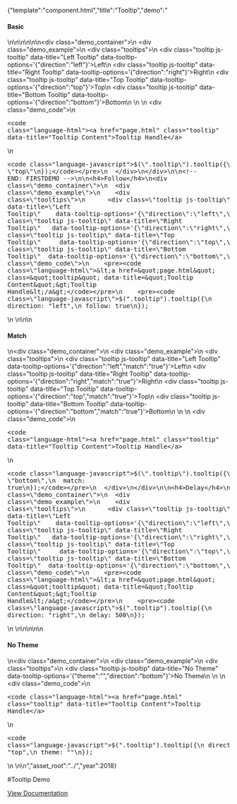 {"template":"component.html","title":"Tooltip","demo":"<h4>Basic</h4>\n\n<!-- START: FIRSTDEMO -->\n\n<style>\n  .center { text-align: center; }\n\n  .tooltips { margin: 20px 0; overflow: hidden; }\n\n  .tooltip { background: #00bcd4; border-radius: 3px; color: #fff; clear: both; display: block; height: 50px; line-height: 50px; margin: 0 auto 10px; text-align: center; width: 50%; }\n  .long_text .fs-tooltip-content { width: 250px; white-space: normal; }\n</style>\n\n<div class=\"demo_container\">\n  <div class=\"demo_example\">\n    <div class=\"tooltips\">\n      <div class=\"tooltip js-tooltip\" data-title=\"Left Tooltip\"   data-tooltip-options='{\"direction\":\"left\"}'>Left</div>\n      <div class=\"tooltip js-tooltip\" data-title=\"Right Tooltip\"  data-tooltip-options='{\"direction\":\"right\"}'>Right</div>\n      <div class=\"tooltip js-tooltip\" data-title=\"Top Tooltip\"    data-tooltip-options='{\"direction\":\"top\"}'>Top</div>\n      <div class=\"tooltip js-tooltip\" data-title=\"Bottom Tooltip\" data-tooltip-options='{\"direction\":\"bottom\"}'>Bottom</div>\n    </div>\n  </div>\n  <div class=\"demo_code\">\n    <pre><code class=\"language-html\">&lt;a href=&quot;page.html&quot; class=&quot;tooltip&quot; data-title=&quot;Tooltip Content&quot;&gt;Tooltip Handle&lt;/a&gt;</code></pre>\n    <pre><code class=\"language-javascript\">$(\".tooltip\").tooltip({\n  direction: \"top\"\n});</code></pre>\n  </div>\n</div>\n\n<!-- END: FIRSTDEMO -->\n\n<h4>Follow</h4>\n<div class=\"demo_container\">\n  <div class=\"demo_example\">\n    <div class=\"tooltips\">\n      <div class=\"tooltip js-tooltip\" data-title=\"Left Tooltip\"    data-tooltip-options='{\"direction\":\"left\",\"follow\":\"true\"}'>Left</div>\n      <div class=\"tooltip js-tooltip\" data-title=\"Right Tooltip\"   data-tooltip-options='{\"direction\":\"right\",\"follow\":\"true\"}'>Right</div>\n      <div class=\"tooltip js-tooltip\" data-title=\"Top Tooltip\"     data-tooltip-options='{\"direction\":\"top\",\"follow\":\"true\"}'>Top</div>\n      <div class=\"tooltip js-tooltip\" data-title=\"Bottom Tooltip\"  data-tooltip-options='{\"direction\":\"bottom\",\"follow\":\"true\"}'>Bottom</div>\n    </div>\n  </div>\n  <div class=\"demo_code\">\n    <pre><code class=\"language-html\">&lt;a href=&quot;page.html&quot; class=&quot;tooltip&quot; data-title=&quot;Tooltip Content&quot;&gt;Tooltip Handle&lt;/a&gt;</code></pre>\n    <pre><code class=\"language-javascript\">$(\".tooltip\").tooltip({\n  direction: \"left\",\n  follow: true\n});</code></pre>\n  </div>\n</div>\n\n<h4>Match</h4>\n<div class=\"demo_container\">\n  <div class=\"demo_example\">\n    <div class=\"tooltips\">\n      <div class=\"tooltip js-tooltip\" data-title=\"Left Tooltip\"    data-tooltip-options='{\"direction\":\"left\",\"match\":\"true\"}'>Left</div>\n      <div class=\"tooltip js-tooltip\" data-title=\"Right Tooltip\"   data-tooltip-options='{\"direction\":\"right\",\"match\":\"true\"}'>Right</div>\n      <div class=\"tooltip js-tooltip\" data-title=\"Top Tooltip\"     data-tooltip-options='{\"direction\":\"top\",\"match\":\"true\"}'>Top</div>\n      <div class=\"tooltip js-tooltip\" data-title=\"Bottom Tooltip\"  data-tooltip-options='{\"direction\":\"bottom\",\"match\":\"true\"}'>Bottom</div>\n    </div>\n  </div>\n  <div class=\"demo_code\">\n    <pre><code class=\"language-html\">&lt;a href=&quot;page.html&quot; class=&quot;tooltip&quot; data-title=&quot;Tooltip Content&quot;&gt;Tooltip Handle&lt;/a&gt;</code></pre>\n    <pre><code class=\"language-javascript\">$(\".tooltip\").tooltip({\n  direction: \"bottom\",\n  match: true\n});</code></pre>\n  </div>\n</div>\n\n<h4>Delay</h4>\n<div class=\"demo_container\">\n  <div class=\"demo_example\">\n    <div class=\"tooltips\">\n      <div class=\"tooltip js-tooltip\" data-title=\"Left Tooltip\"    data-tooltip-options='{\"direction\":\"left\",\"delay\":\"500\"}'>Left</div>\n      <div class=\"tooltip js-tooltip\" data-title=\"Right Tooltip\"   data-tooltip-options='{\"direction\":\"right\",\"delay\":\"500\"}'>Right</div>\n      <div class=\"tooltip js-tooltip\" data-title=\"Top Tooltip\"     data-tooltip-options='{\"direction\":\"top\",\"delay\":\"500\"}'>Top</div>\n      <div class=\"tooltip js-tooltip\" data-title=\"Bottom Tooltip\"  data-tooltip-options='{\"direction\":\"bottom\",\"delay\":\"500\"}'>Bottom</div>\n    </div>\n  </div>\n  <div class=\"demo_code\">\n    <pre><code class=\"language-html\">&lt;a href=&quot;page.html&quot; class=&quot;tooltip&quot; data-title=&quot;Tooltip Content&quot;&gt;Tooltip Handle&lt;/a&gt;</code></pre>\n    <pre><code class=\"language-javascript\">$(\".tooltip\").tooltip({\n  direction: \"right\",\n  delay: 500\n});</code></pre>\n  </div>\n</div>\n\n<!-- <h4>Long Text</h4>\n<div class=\"demo_container\">\n  <div class=\"demo_example\">\n    <div class=\"tooltips\">\n      <div class=\"tooltip js-tooltip\" data-title=\"Praesent commodo cursus magna, vel scelerisque nisl consectetur et. Cras mattis consectetur purus sit amet fermentum. Donec sed odio dui. Cras justo odio, dapibus ac facilisis in, egestas eget quam. Maecenas faucibus mollis interdum. Vestibulum id ligula porta felis euismod semper. \" data-tooltip-options='{\"customClass\":\"long_text\",\"direction\":\"top\"}'>Left</div>\n    </div>\n  </div>\n  <div class=\"demo_code\">\n    <pre><code class=\"language-html\"></code></pre>\n    <pre><code class=\"language-javascript\">$(\".tooltip\").tooltip({\n\n});</code></pre>\n  </div>\n</div> -->\n\n<h4>No Theme</h4>\n<div class=\"demo_container\">\n  <div class=\"demo_example\">\n    <div class=\"tooltips\">\n      <div class=\"tooltip js-tooltip\" data-title=\"No Theme\" data-tooltip-options='{\"theme\":\"\",\"direction\":\"bottom\"}'>No Theme</div>\n    </div>\n  </div>\n  <div class=\"demo_code\">\n    <pre><code class=\"language-html\">&lt;a href=&quot;page.html&quot; class=&quot;tooltip&quot; data-title=&quot;Tooltip Content&quot;&gt;Tooltip Handle&lt;/a&gt;</code></pre>\n    <pre><code class=\"language-javascript\">$(\".tooltip\").tooltip({\n  direction: \"top\",\n  theme: \"\"\n});</code></pre>\n  </div>\n</div>\n","asset_root":"../","year":2018}

 #Tooltip Demo
<p class="back_link"><a href="https://formstone.it/components/tooltip">View Documentation</a></p>